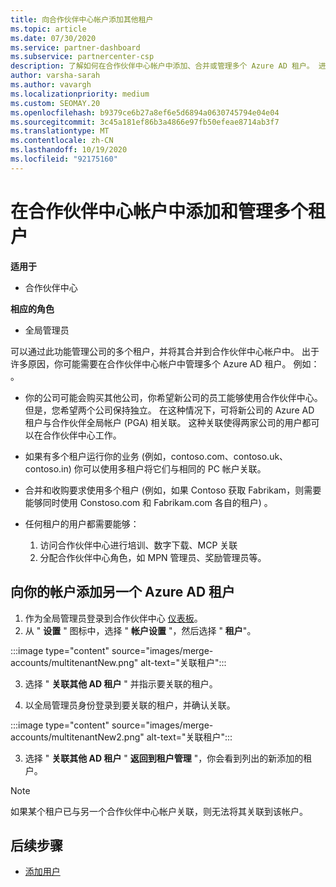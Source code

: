 ```yaml
---
title: 向合作伙伴中心帐户添加其他租户
ms.topic: article
ms.date: 07/30/2020
ms.service: partner-dashboard
ms.subservice: partnercenter-csp
description: 了解如何在合作伙伴中心帐户中添加、合并或管理多个 Azure AD 租户。 进一步了解你可能想要执行的一些原因。
author: varsha-sarah
ms.author: vavargh
ms.localizationpriority: medium
ms.custom: SEOMAY.20
ms.openlocfilehash: b9379ce6b27a8ef6e5d6894a0630745794e04e04
ms.sourcegitcommit: 3c45a181ef86b3a4866e97fb50efeae8714ab3f7
ms.translationtype: MT
ms.contentlocale: zh-CN
ms.lasthandoff: 10/19/2020
ms.locfileid: "92175160"
---
```

# <a name="add-and-manage-multiple-tenants-in-your-partner-center-account"></a>在合作伙伴中心帐户中添加和管理多个租户

**适用于**

- 合作伙伴中心

**相应的角色**

- 全局管理员

可以通过此功能管理公司的多个租户，并将其合并到合作伙伴中心帐户中。 出于许多原因，你可能需要在合作伙伴中心帐户中管理多个 Azure AD 租户。 例如： 。

- 你的公司可能会购买其他公司，你希望新公司的员工能够使用合作伙伴中心。 但是，您希望两个公司保持独立。 在这种情况下，可将新公司的 Azure AD 租户与合作伙伴全局帐户 (PGA) 相关联。 这种关联使得两家公司的用户都可以在合作伙伴中心工作。

- 如果有多个租户运行你的业务 (例如，contoso.com、contoso.uk、contoso.in) 你可以使用多租户将它们与相同的 PC 帐户关联。

- 合并和收购要求使用多个租户 (例如，如果 Contoso 获取 Fabrikam，则需要能够同时使用 Constoso.com 和 Fabrikam.com 各自的租户) 。

- 任何租户的用户都需要能够：
    1.  访问合作伙伴中心进行培训、数字下载、MCP 关联
    2.  分配合作伙伴中心角色，如 MPN 管理员、奖励管理员等。


## <a name="add-another-azure-ad-tenant-to-your-account"></a>向你的帐户添加另一个 Azure AD 租户

1. 作为全局管理员登录到合作伙伴中心 [仪表板](https://partner.microsoft.com/dashboard)。
1. 从 " **设置** " 图标中，选择 " **帐户设置** "，然后选择 " **租户**"。
 
:::image type="content" source="images/merge-accounts/multitenantNew.png" alt-text="关联租户&quot;::: 

3. 选择 &quot; **关联其他 AD 租户** " 并指示要关联的租户。

1. 以全局管理员身份登录到要关联的租户，并确认关联。 

:::image type="content" source="images/merge-accounts/multitenantNew2.png" alt-text="关联租户&quot;::: 

3. 选择 &quot; **关联其他 AD 租户** " **返回到租户管理** "，你会看到列出的新添加的租户。 
 

>[!NOTE]
>如果某个租户已与另一个合作伙伴中心帐户关联，则无法将其关联到该帐户。

 
## <a name="next-steps"></a>后续步骤

- [添加用户](create-user-accounts-and-set-permissions.md)
